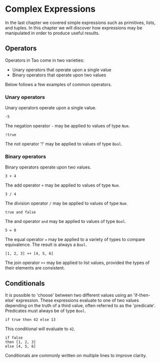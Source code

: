 # Complex Expressions

In the last chapter we covered simple expressions such as primitives, lists, and
tuples. In this chapter we will discover how expressions may be manipulated in
order to produce useful results.

## Operators

Operators in Tao come in two varieties:

- Unary operators that operate upon a single value
- Binary operators that operate upon two values

Below follows a few examples of common operators.

### Unary operators

Unary operators operate upon a single value.

```
-5
```

The negation operator `-` may be applied to values of type `Num`.

```
!true
```

The not operator '!' may be applied to values of type `Bool`.

### Binary operators

Binary operators operate upon two values.

```
3 + 4
```

The add operator `+` may be applied to values of type `Num`.

```
3 / 4
```

The division operator `/` may be applied to values of type `Num`.

```
true and false
```

The and operator `and` may be applied to values of type `Bool`.

```
5 = 8
```

The equal operator `=` may be applied to a variety of types to compare
equivalence. The result is always a `Bool`.

```
[1, 2, 3] ++ [4, 5, 6]
```

The join operator `++` may be applied to list values, provided the types of
their elements are consistent.


## Conditionals

It is possible to 'choose' between two different values using an 'if-then-else'
expression. These expressions evaluate to one of two values depending on the
truth of a third value, often referred to as the 'predicate'. Predicates must
always be of type `Bool`.

```
if true then 42 else 13
```

This conditional will evaluate to `42`.

```
if false
then [1, 2, 3]
else [4, 5, 6]
```

Conditionals are commonly written on multiple lines to improve clarity.

